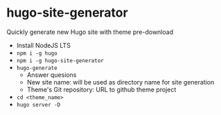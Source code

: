 # hugo-site-generator

Quickly generate new Hugo site with theme pre-download

* Install NodeJS LTS
* `npm i -g hugo`
* `npm i -g hugo-site-generator`
* `hugo-generate`
    * Answer quesions
    * New site name: will be used as directory name for site generation
    * Theme's Git repository: URL to github theme project 
* `cd <theme_name>`
* `hugo server -D`
